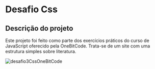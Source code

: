 <h1>Desafio Css</h1>

<h2>Descrição do projeto</h2>

<p>Este projeto foi feito como parte dos exercícios práticos do curso de JavaScript oferecido pela OneBitCode. Trata-se de um site com uma estrutura simples sobre literatura.</p>

![desafio3CssOneBitCode](https://github.com/alexfilhoo/desafio-css-onebitcode/assets/97108107/99e53653-2793-4543-9b66-b4e5e0f10060)
